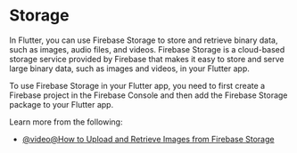 # Storage

In Flutter, you can use Firebase Storage to store and retrieve binary data, such as images, audio files, and videos. Firebase Storage is a cloud-based storage service provided by Firebase that makes it easy to store and serve large binary data, such as images and videos, in your Flutter app.

To use Firebase Storage in your Flutter app, you need to first create a Firebase project in the Firebase Console and then add the Firebase Storage package to your Flutter app.

Learn more from the following:

- [@video@How to Upload and Retrieve Images from Firebase Storage](https://www.youtube.com/watch?v=sM-WMcX66FI)
